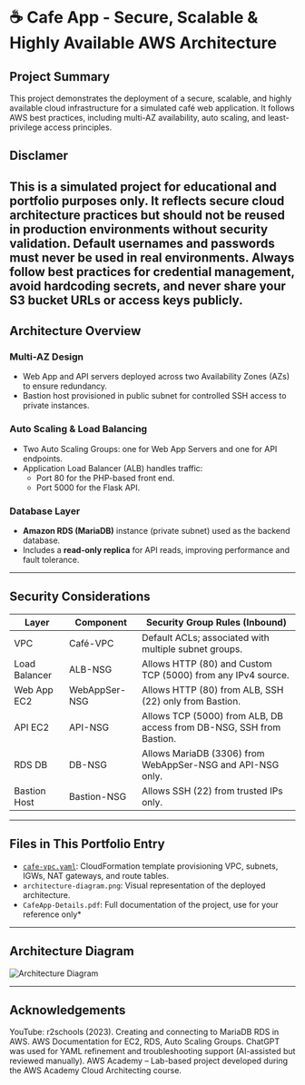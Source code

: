 # ☕ Cafe App - Secure, Scalable & Highly Available AWS Architecture

##  Project Summary
This project demonstrates the deployment of a secure, scalable, and highly available cloud infrastructure for a simulated café web application. 
It follows AWS best practices, including multi-AZ availability, auto scaling, and least-privilege access principles.

## Disclamer
This is a simulated project for educational and portfolio purposes only. It reflects secure cloud architecture practices but should not be reused in production environments without security validation.
**Default usernames and passwords must never be used** in real environments. Always follow best practices for credential management, avoid hardcoding secrets, and never share your S3 bucket URLs or access keys publicly.
---

##  Architecture Overview

###  Multi-AZ Design
- Web App and API servers deployed across two Availability Zones (AZs) to ensure redundancy.
- Bastion host provisioned in public subnet for controlled SSH access to private instances.

###  Auto Scaling & Load Balancing
- Two Auto Scaling Groups: one for Web App Servers and one for API endpoints.
- Application Load Balancer (ALB) handles traffic:
  - Port 80 for the PHP-based front end.
  - Port 5000 for the Flask API.

###  Database Layer
- **Amazon RDS (MariaDB)** instance (private subnet) used as the backend database.
- Includes a **read-only replica** for API reads, improving performance and fault tolerance.

---

## Security Considerations

| Layer       | Component           | Security Group Rules (Inbound)                                                                 |
|-------------|---------------------|-----------------------------------------------------------------------------------------------|
| VPC         | Café-VPC            | Default ACLs; associated with multiple subnet groups.                                          |
| Load Balancer | ALB-NSG            | Allows HTTP (80) and Custom TCP (5000) from any IPv4 source.                                  |
| Web App EC2 | WebAppSer-NSG       | Allows HTTP (80) from ALB, SSH (22) only from Bastion.                                        |
| API EC2     | API-NSG             | Allows TCP (5000) from ALB, DB access from DB-NSG, SSH from Bastion.                          |
| RDS DB      | DB-NSG              | Allows MariaDB (3306) from WebAppSer-NSG and API-NSG only.                                    |
| Bastion Host| Bastion-NSG         | Allows SSH (22) from trusted IPs only.                                                        |

---

## Files in This Portfolio Entry

- [`cafe-vpc.yaml`](./cafe-vpc.yaml): CloudFormation template provisioning VPC, subnets, IGWs, NAT gateways, and route tables.
- `architecture-diagram.png`: Visual representation of the deployed architecture.
- `CafeApp-Details.pdf`: Full documentation of the project, use for your reference only*

---

## Architecture Diagram

![Architecture Diagram](./architecture-diagram.png)

---

## Acknowledgements
YouTube: r2schools (2023). Creating and connecting to MariaDB RDS in AWS.
AWS Documentation for EC2, RDS, Auto Scaling Groups.
ChatGPT was used for YAML refinement and troubleshooting support (AI-assisted but reviewed manually).
AWS Academy – Lab-based project developed during the AWS Academy Cloud Architecting course.
